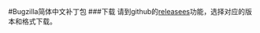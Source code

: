 #Bugzilla简体中文补丁包
###下载
请到github的[releasees](https://github.com/repeat/bugzilla-zhcn/releases)功能，选择对应的版本和格式下载。
